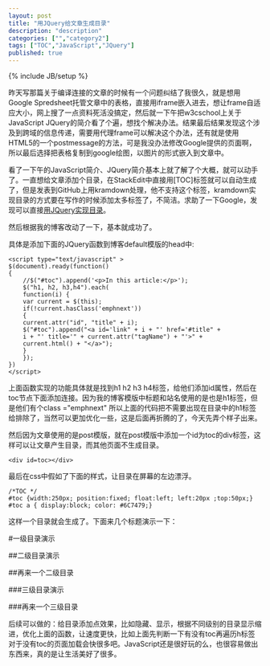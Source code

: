 ```yaml
---
layout: post
title: "用JQuery给文章生成目录"
description: "description"
categories: ["","category2"]
tags: ["TOC","JavaScript","JQuery"]
published: true
---
```

{% include JB/setup %} 

昨天写那篇关于编译连接的文章的时候有一个问题纠结了我很久，就是想用Google Spredsheet托管文章中的表格，直接用iframe嵌入进去，想让frame自适应大小，网上搜了一点资料死活没搞定，然后就一下午把w3cschool上关于JavaScript JQuery的简介看了个遍，想找个解决办法。结果最后结果发现这个涉及到跨域的信息传递，需要用代理frame可以解决这个办法，还有就是使用HTML5的一个postmessage的方法，可是我没办法修改Google提供的页面啊，所以最后选择把表格复制到google绘图，以图片的形式嵌入到文章中。

看了一下午的JavaScript简介、JQuery简介基本上就了解了个大概，就可以动手了。一直想给文章添加个目录，在StackEdit中直接用[TOC]标签就可以自动生成了，但是发表到GitHub上用kramdown处理，他不支持这个标签，kramdown实现目录的方式要在写作的时候添加太多标签了，不简洁。求助了一下Google，发现可以直接[用JQuery实现目录][1]。

然后根据我的博客改动了一下，基本就成功了。

具体是添加下面的JQuery函数到博客default模版的head中:

    <script type="text/javascript" >
	$(document).ready(function()
	{
		//$("#toc").append('<p>In this article:</p>');
		$("h1, h2, h3,h4").each(
		function(i) {
		var current = $(this);
		if(!current.hasClass('emphnext'))
		{
		current.attr("id", "title" + i);
		$("#toc").append("<a id='link" + i + "' href='#title" +
        i + "' title='" + current.attr("tagName") + "'>" + 
        current.html() + "</a>");
		}
		});
	})
    </script>

上面函数实现的功能具体就是找到h1 h2 h3 h4标签，给他们添加id属性，然后在toc节点下面添加连接。因为我的博客模版中标题和站名使用的是也是h1标签，但是他们有个class ="emphnext" 所以上面的代码把不需要出现在目录中的h1标签给排除了，当然可以更加优化一些，这是后面再折腾的了，今天先弄个样子出来。

然后因为文章使用的是post模版，就在post模版中添加一个id为toc的div标签，这样可以让文章产生目录，而其他页面不生成目录。
    
    <div id=toc></div>
    

最后在css中假如了下面的样式，让目录在屏幕的左边漂浮。

    /*TOC */
    #toc {width:250px; position:fixed; float:left; left:20px ;top:50px;}
    #toc a { display:block; color: #6C7479;}
    
这样一个目录就会生成了。下面来几个标题演示一下：

#一级目录演示

##二级目录演示

##再来一个二级目录

###三级目录演示

###再来一个三级目录
    
    
后续可以做的：给目录添加点效果，比如隐藏、显示，根据不同级别的目录显示缩进，优化上面的函数，让速度更快，比如上面先判断一下有没有toc再遍历h标签对于没有toc的页面加载会快很多吧。JavaScript还是很好玩的么，也很容易做出东西来，真的是让生活美好了很多。

  [1]: http://www.jankoatwarpspeed.com/automatically-generate-table-of-contents-using-jquery/